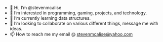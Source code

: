 - 👋 Hi, I’m @stevenmcalise
- 👀 I’m interested in programming, gaming, projects, and technology.
- 🌱 I’m currently learning data structures.
- 💞️ I’m looking to collaborate on various different things, message me with ideas.
- 📫 How to reach me my email @ stevenmcalise@yahoo.com

<!---
stevenmcalise/stevenmcalise is a ✨ special ✨ repository because its `README.md` (this file) appears on your GitHub profile.
You can click the Preview link to take a look at your changes.
--->
